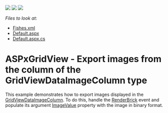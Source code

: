 <!-- default badges list -->
![](https://img.shields.io/endpoint?url=https://codecentral.devexpress.com/api/v1/VersionRange/128533193/15.2.17%2B)
[![](https://img.shields.io/badge/Open_in_DevExpress_Support_Center-FF7200?style=flat-square&logo=DevExpress&logoColor=white)](https://supportcenter.devexpress.com/ticket/details/E4756)
[![](https://img.shields.io/badge/📖_How_to_use_DevExpress_Examples-e9f6fc?style=flat-square)](https://docs.devexpress.com/GeneralInformation/403183)
<!-- default badges end -->
<!-- default file list -->
*Files to look at*:

* [Fishes.xml](./CS/WebSite/App_Data/Fishes.xml)
* [Default.aspx](./CS/WebSite/Default.aspx)
* [Default.aspx.cs](./CS/WebSite/Default.aspx.cs)
<!-- default file list end -->
# ASPxGridView - Export images from the column of the GridViewDataImageColumn type


<p>This example demonstrates how to export images displayed in the <a href="http://help.devexpress.com/#AspNet/clsDevExpressWebASPxGridViewGridViewDataImageColumntopic"><u>GridViewDataImageColumn</u></a>. To do this, handle the <a href="http://help.devexpress.com/#AspNet/DevExpressWebASPxGridViewExportASPxGridViewExporter_RenderBricktopic"><u>RenderBrick</u></a> event and populate its argument <a href="http://help.devexpress.com/#AspNet/DevExpressWebASPxGridViewExportASPxGridViewExportRenderingEventArgs_ImageValuetopic"><u>ImageValue</u></a> property with the image in binary format.</p>

<br/>


